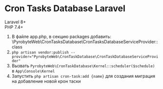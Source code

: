 # Cron Tasks Database Laravel
Laravel 8+  
PHP 7.4+  

1. В файле app.php, в секцию packages добавить:
   \PyrobyteWeb\CronTasksDatabase\CronTasksDatabaseServiceProvider::class
2. ``php artisan vendor:publish --provider="PyrobyteWeb\CronTaskDatabase\CronTaskDatabaseServiceProvider"``
3. Вызвать ``PyrobyteWeb\CronTaskDatabase\Kernel::scheduler($schedule)`` в ``App\Console\Kernel``
4. Запустить ``php artisan cron-task:add {name}`` для создания миграция на добавление новой крон таски  
